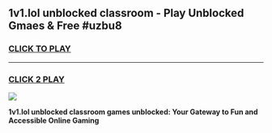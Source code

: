 
## 1v1.lol unblocked classroom - Play Unblocked Gmaes & Free #uzbu8
<h3>
<a href="https://news.freeplayer.one?title=1v1.lol_unblocked_classroom&ref=24F">CLICK TO PLAY</a></h3>
<hr>

<h3>
<a href="https://news.freeplayer.one?title=1v1.lol_unblocked_classroom&ref=24F">CLICK 2 PLAY</a>
  
</h3>

<a href="https://news.freeplayer.one?title=1v1.lol_unblocked_classroom&ref=24F/"><img src="https://clearcache.store/games.png"></a>


**1v1.lol unblocked classroom games unblocked: Your Gateway to Fun and Accessible Online Gaming**
